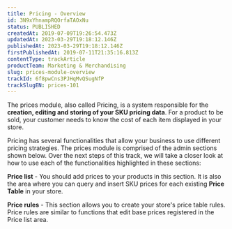 ```yaml
---
title: Pricing - Overview
id: 3N9xYhnampRQOrfaTAOxNu
status: PUBLISHED
createdAt: 2019-07-09T19:26:54.473Z
updatedAt: 2023-03-29T19:18:12.146Z
publishedAt: 2023-03-29T19:18:12.146Z
firstPublishedAt: 2019-07-11T21:35:16.813Z
contentType: trackArticle
productTeam: Marketing & Merchandising
slug: prices-module-overview
trackId: 6f8pwCns3PJHqMvQSugNfP
trackSlugEN: prices-101
---
```


The prices module, also called Pricing, is a system responsible for the **creation, editing and storing of your SKU pricing data**. For a product to be sold, your customer needs to know the cost of each item displayed in your store.

Pricing has several functionalities that allow your business to use different pricing strategies. The prices module is comprised of the admin sections shown below. Over the next steps of this track, we will take a closer look at how to use each of the functionalities highlighted in these sections:

**Price list** - You should add prices to your products in this section. It is also the area where you can query and insert SKU prices for each existing **Price Table** in your store.

**Price rules** - This section allows you to create your store's price table rules. Price rules are similar to functions that edit base prices registered in the Price list area.
